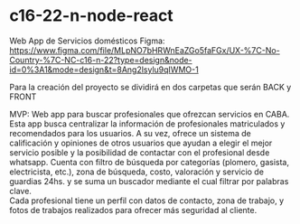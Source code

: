 # c16-22-n-node-react
Web App de Servicios domésticos
Figma: https://www.figma.com/file/MLpNO7bHRWnEaZGo5faFGx/UX-%7C-No-Country-%7C-NC-c16-n-22?type=design&node-id=0%3A1&mode=design&t=8Ang2lsylu9qIWMO-1

Para la creación del proyecto se dividirá en dos carpetas que serán BACK y FRONT

MVP: Web app para buscar profesionales que ofrezcan servicios en CABA. Esta app busca centralizar la información de profesionales matriculados y recomendados para los usuarios. 
A su vez, ofrece un sistema de calificación y opiniones de otros usuarios que ayudan a elegir el mejor servicio posible y la posibilidad de contactar con el profesional desde whatsapp. 
Cuenta con filtro de búsqueda por categorías (plomero, gasista, electricista, etc.), zona de búsqueda, costo, valoración y servicio de guardias 24hs. y se suma un buscador mediante el cual filtrar por palabras clave.  
Cada profesional tiene un perfil con datos de contacto, zona de trabajo, y fotos de trabajos realizados para ofrecer más seguridad al cliente.

